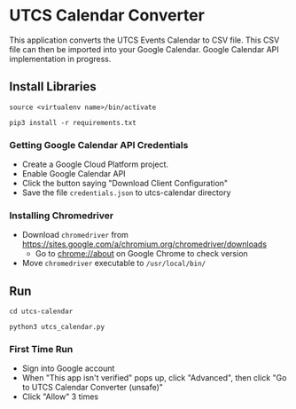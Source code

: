 # UTCS Calendar Converter
This application converts the UTCS Events Calendar to CSV file. This CSV file can then be imported into your Google
Calendar. Google Calendar API implementation in progress.

## Install Libraries
`source <virtualenv name>/bin/activate`  
  
`pip3 install -r requirements.txt`

### Getting Google Calendar API Credentials

- Create a Google Cloud Platform project.
- Enable Google Calendar API
- Click the button saying "Download Client Configuration"
- Save the file `credentials.json` to utcs-calendar directory

### Installing Chromedriver

- Download `chromedriver` from <https://sites.google.com/a/chromium.org/chromedriver/downloads>
    - Go to <chrome://about> on Google Chrome to check version
- Move `chromedriver` executable to `/usr/local/bin/`


## Run

`cd utcs-calendar`

`python3 utcs_calendar.py`

### First Time Run

- Sign into Google account
- When "This app isn't verified" pops up, click "Advanced", then click "Go to UTCS Calendar Converter (unsafe)"
- Click "Allow" 3 times

